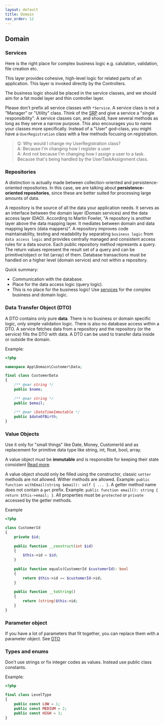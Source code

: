 ```yaml
---
layout: default
title: Domain
nav_order: 12
---
```


## Domain

### Services

Here is the right place for complex business logic e.g. calulation, validation, file creation etc.

This layer provides cohesive, high-level logic for related parts of an application. This layer is invoked directly by the Controllers.

The business logic should be placed in the service classes, and we should aim for a fat model layer and thin controller layer.

Please don't prefix all service classes with `*Service`. 
A service class is not a "Manager" or "Utility" class. 
Think of the [SRP](http://pragmaticcraftsman.com/2006/07/single-responsibility-principle/) and give a service a "single responsibility". 
A service classes can, and should, have several methods as long as they serve a narrow purpose. 
This also encourages you to name your classes more specifically. Instead of a "User" god-class, 
you might have a `UserRegistration` class with a few methods focusing on registration.

> Q: Why would I change my UserRegistration class?<br>
> A: Because I'm changing how I register a user<br>
> A: And not because I'm changing how I assign a user to a task. Because that's being handled by the UserTaskAssignment class.<br>

### Repositories

A distinction is actually made between collection-oriented and persistence-oriented repositories. In this case, we are talking about **persistence-oriented repositories**, since these are better suited for processing large amounts of data.

A repository is the source of all the data your application needs. It serves as an interface between the domain layer (Domain services) and the data access layer (DAO). According to Martin Fowler, "A repository is another layer above the data mapping layer. It mediates between domain and data mapping layers (data mappers)". A repository improves code maintainability, testing and readability by separating `business logic` from `data access logic` and provides centrally managed and consistent access rules for a data source. Each public repository method represents a query. The return values represent the result set of a query and can be primitive/object or list (array) of them. Database transactions must be handled on a higher level (domain service) and not within a repository.

Quick summary:

* Communication with the database.
* Place for the data access logic (query logic).
* This is no place for the business logic! Use [services](#services) for the complex business and domain logic.


### Data Transfer Object (DTO) 
  
A DTO contains only pure **data**. There is no business or domain specific logic, only simple validation logic. There is also no database access within a DTO. A service fetches data from a repository and  the repository (or the service) fills the DTO with data. A DTO can be used to transfer data inside or outside the domain.

Example:

```php
<?php

namespace App\Domain\Customer\Data;

final class CustomerData
{
    /** @var string */
    public $name;
    
    /** @var string */
    public $email;
    
    /** @var \DateTimeImmutable */
    public $dateOfBirth;
}
```

### Value Objects

Use it only for "small things" like Date, Money, CustomerId and as replacement for primitive data type like string, int, float, bool, array. 

A value object must be **immutable** and is responsible for keeping their state consistent [Read more](https://kacper.gunia.me/validating-value-objects/). 

A value object should only be filled using the constructor, classic `setter` methods are not allowed. Wither methods are allowed. Example: `public function withEmail(string $email): self { ... }`. A getter method name does not contain a `get` prefix. Example: `public function email(): string { return $this->email; }`. All properties must be `protected` or `private` accessed by the getter methods.

Example

```php
<?php

class CustomerId
{
    private $id;
    
    public function __construct(int $id)
    {
        $this->id = $id;
    }
    
    public function equals(CustomerId $customerId): bool
    {
        return $this->id == $customerId->id;
    }
    
    public function __toString()
    {
        return (string)$this->id;
    }
}
```

### Parameter object

If you have a lot of parameters that fit together, 
you can replace them with a parameter object. See [DTO](#data-transfer-object-dto)

### Types and enums

Don't use strings or fix integer codes as values. Instead use public class constants.

Example:

```php
<?php

final class LevelType
{
    public const LOW = 1;
    public const MEDIUM = 2;
    public const HIGH = 3;
}
```
